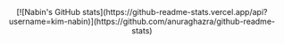 <!--타이틀 부분-->
<div align="center">
 [![Nabin's GitHub stats](https://github-readme-stats.vercel.app/api?username=kim-nabin)](https://github.com/anuraghazra/github-readme-stats)
</div>
